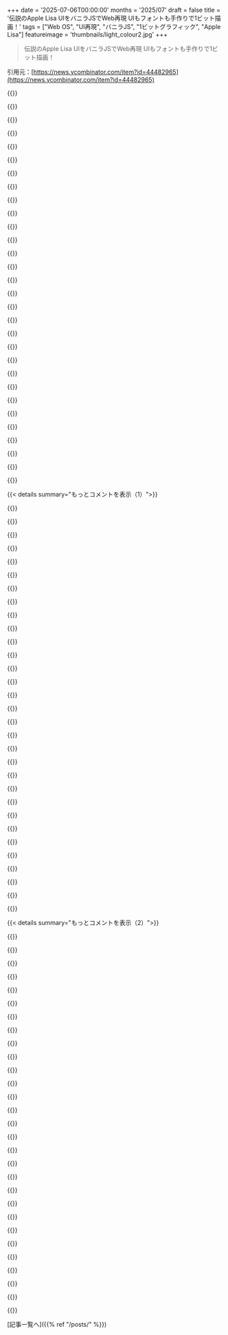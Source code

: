 +++
date = '2025-07-06T00:00:00'
months = '2025/07'
draft = false
title = '伝説のApple Lisa UIをバニラJSでWeb再現 UIもフォントも手作りで1ビット描画！'
tags = ["Web OS", "UI再現", "バニラJS", "1ビットグラフィック", "Apple Lisa"]
featureimage = 'thumbnails/light_colour2.jpg'
+++

> 伝説のApple Lisa UIをバニラJSでWeb再現 UIもフォントも手作りで1ビット描画！

引用元：[https://news.ycombinator.com/item?id=44482965](https://news.ycombinator.com/item?id=44482965)




{{<matomeQuote body="これが俺がVanilla JSで作ったWeb OS、https://lisagui.com/info.html だよ。Apple Lisa Office Systemっぽく見せてる。まだα版でバグだらけだけど、やっと見せられるレベルになったんだ。Lisaは最近のGUIよりデスクトップメタファーに忠実だよ。<br>UIは全部JSでCanvasに描画してる。CSSテーマでもエミュレーターでもない。Appleのコードは一切使ってないよ。UI要素やフォントまで全部ゼロから作った。Fontファイルも使ってない、独自の組版システムだよ。<br>どのブラウザでも同じに見せたかったから、DOMやCSSじゃなくJSでロジックを組んだんだ。Gulp以外はVanilla JSと標準Web APIだけ。スマホには向かないけど、PWAとしてインストールするのがベスト。Androidにはいくつかバグもあるね。<br>今はできること少ないけど、これから機能やアプリを追加する予定だよ。フィードバックや質問歓迎！" userName="ayaros" createdAt="2025/07/06 18:32:55" color="#ff33a1">}}




{{<matomeQuote body="Lisaは正方形ピクセルじゃないから、Canvasは幅の1.5倍の高さにしてるんだ。高DPIだと綺麗に見えるけど、低解像度だと歪むかも。これは妥協ね。<br>でも、十分大きい低DPIディスプレイなら、自動で整数スケーリングが効いてピクセルが大きくなるよ。設定アプリで強制もできる。失敗したらShiftキー押しながら再起動でリセット！<br>iOS PWAのバグは画面回転で直るけど、めんどいね。<br>ウィンドウはタイトルバーのアイコンをダブルクリックで閉じるんだよ！" userName="ayaros" createdAt="2025/07/06 19:24:54" color="#38d3d3">}}




{{<matomeQuote body="ブラウザのサイズに関わらず、ウィンドウとかフォントのスケーリングってどうやってんの？ HTMLだとほぼ勝手にやってくれるのにさ。" userName="ivape" createdAt="2025/07/06 22:31:21" color="#ff5733">}}




{{<matomeQuote body="整数スケーリングだよ。Canvasのwidth, height, style属性を動的に変えてる。専用のクラスがあるんだけど、これ動かすの大変だったね。DPIとかborder widthとかpixel aspect ratioとか色んなパラメータをいじってる。ResizeObserverでDOMのbody要素のサイズ変更を検知してるよ。<br>Canvasを滑らかに見せるために、CSS filterでコントラストつけて、image-renderingをpixelatedにしてる。" userName="ayaros" createdAt="2025/07/06 23:08:55" color="#ff5c5c">}}




{{<matomeQuote body="ターゲット解像度よりかなり大きく、ニアレストネイバーでアップスケールしてから、バイリニアとかでビューポートにダウンスケールするといいかもね。これやると、行/列の重複とかモアレパターンが減るし、見た目のピクセルもシャープに保てるよ。<br>俺はDOSゲームのスクショ（320x200だけど4:3表示用）で似たことやってる。1600x1200にニアレストネイバーで上げてから、バイリニアでターゲット解像度に下げるのがすごくうまくいくんだ。" userName="Gormo" createdAt="2025/07/07 15:56:57" color="#785bff">}}




{{<matomeQuote body="ニアレストネイバーでアップスケールしてバイリニアでダウンスケールするだけじゃなく、ダウンサンプリングに正しい色空間を使うのも大事だよ。よくある間違いは、sRGBを線形色空間として扱うこと。<br>sRGB値をLinear RGBに変換するには2.2乗して、計算してから1/2.2乗でsRGBに戻すんだ。Graphics APIによっては自動でやってくれるけど、リクエストする必要があるよ。" userName="Dwedit" createdAt="2025/07/07 16:28:27" color="#38d3d3">}}




{{<matomeQuote body="結論から言うと、Pixel PerfectなレンダリングはWeb APIじゃ無理だよ。devicePixelRatio (dpr) の問題とか（特に俺のWindows PCの1.25dprだとひどい）、Zoomの挙動の違い（Safari除く）、Pixel Snapping、ResizeObserverのdevicePixelContentBoxSizeがSafariにないこと、Pinch to Zoomの情報がないこととか、色々Web APIが邪魔してくるんだ。<br>要するに、できない。一部はSafariのせい、一部はWebに機能が足りないせいだね。" userName="socalgal2" createdAt="2025/07/07 20:21:06" color="#ff33a1">}}




{{<matomeQuote body="device pixel ratioのAPIコール、実際使ってないってこと、はっきりさせとくね。1年くらい前のコードだから忘れてたけど、結局独自コードでやったから必要なかったんだ、笑" userName="ayaros" createdAt="2025/07/07 23:16:11" color="">}}




{{<matomeQuote body="こういうShow HN（ハッカーニュースの「見せて！」スレッド）大好き！美味いVanilla JSに、俺よりずっと前の珍しいLisa GUIについて学べるなんて。ブラボー！<br>Demo/ExamplesでBreakoutみたいなゲームが見たいな、これは俺の子供心だけどね。" userName="rustystump" createdAt="2025/07/06 22:13:12" color="#785bff">}}




{{<matomeQuote body="ありがとう、それはすごく嬉しいね！ゲームのアイデアいいね。次はSolitaireを作る予定だよ。将来はXerox AltoのMazewarみたいなゲームも考えてるけど、ネット対応とか大変そうだな…" userName="ayaros" createdAt="2025/07/06 22:19:29" color="#ff33a1">}}




{{<matomeQuote body="フォントの幅が不均一に見えるっていうコメントがいくつか来たんだ。フォントは文字通りビットマップで、いつも同じように描画されるよ。スタイルが適用されても一貫してる。<br>Lisaのシステムフォントは独特で、2:3のアスペクト比を補うために縦線が横線より少し太いんだ。<br>もし uneven に見えるなら、低DPIディスプレイで1xスケール表示してるせいかもね。別のコメントでも書いた通りだよ。<br>この問題をデバッグするには、スクリーンショットが必要なんだ。Windowsなら Windows + PrintScreen、Macなら Command + Shift + 3 で撮れるよ。<br>撮ったやつは、yaros.ae の下にあるメールリンクか、Bluesky（https://bsky.app/profile/lisagui.com）のメッセージで送ってくれると嬉しいな。<br>あと、Blueskyアカウントでプロジェクトの更新情報を投稿してるから、興味ある人はフォローしてね。古風な人のために、ウェブサイトにはRSSリンクもあるよ。" userName="ayaros" createdAt="2025/07/07 02:19:11" color="#38d3d3">}}




{{<matomeQuote body="環境設定アプリの Shadow text style や fatbits editor、本当に懐かしかったよ。ウィンドウに閉じるボタンがない点を除けば、40年間の UX 「革新」を剥ぎ取っても、結果が生産的で直感的なのは驚きだね。（追記：メニューがワンクリックで開きっぱなしになるのは、ずっと後に来た改善だと思うけど、あれは良かったね。）" userName="rgovostes" createdAt="2025/07/06 19:09:55" color="">}}




{{<matomeQuote body="そう、Sticky menus はずっと後に登場したんだ。今みんな慣れてるから、あえてここに実装したよ。ワンクリックでメニューを開きっぱなしにするか、マウスを押しっぱなしにしてドラッグして、離すと閉じるか、両方使えるよ。<br>確か System 6 みたいな古い Mac OS にも Sticky menus を使えるようにする拡張機能が少なくとも1つあったはず。いわば、その機能をちょっと過去に移植した感じだね…<br>追記：あと、返信で言い忘れたけど、ウィンドウを閉じるにはタイトルバーのアイコンをダブルクリックだよ。" userName="ayaros" createdAt="2025/07/06 20:06:53" color="#38d3d3">}}




{{<matomeQuote body="ウィンドウの左上にあるアイコンをダブルクリックすると閉じられるよ。（それは多分、File ＞ Set Aside のショートカットだね。）" userName="layer8" createdAt="2025/07/06 19:21:14" color="">}}




{{<matomeQuote body="うん。Set Aside は具体的に何かをデスクトップに置くこと。保存できる書類には「保存して片付ける（save and put away）」オプションがあって、これはデスクトップじゃなく元のフォルダに「再ファイリング」するんだ。<br>これで気づいたけど、すべてのウィンドウに別の「片付ける（put away）」オプションも追加する必要があるな。そうすれば、何かを再ファイリングするためのメニューコマンドがいつでも使えるようになる。<br>デスクトップは普通のディレクトリじゃないんだ。これについては readme で少し説明してるよ。" userName="ayaros" createdAt="2025/07/06 19:39:25" color="#45d325">}}




{{<matomeQuote body="Lisa はそんなに長く使ったことないんだけど、90年代初頭に Mac の修理技師として何度か触る機会があったんだ。Lisa を修理したり、Mac XL に改造したりもしたよ。UI の再現がすごく良いね、クリックして回るのが楽しかったよ。良い仕事だ！" userName="hoistbypetard" createdAt="2025/07/06 23:31:10" color="">}}




{{<matomeQuote body="楽しんでもらえて本当に嬉しいよ！Lisa は本当にクールなマシンなんだ。Apple の他のデザインに比べて、間違いなく扱いやすいし、サービスも楽なんだよね…" userName="ayaros" createdAt="2025/07/07 02:21:07" color="">}}




{{<matomeQuote body="すごくクールだね。<br>モバイルでのマウスカーソルで推奨したいんだけど、Microsoft の Remote Desktop on iOS（Android も多分だけど、iPhone ユーザーだから分からない）みたいに、カーソルがタップした場所じゃなくて、画面上のどこかをパンすることで、指の下ではない位置にあるカーソルを比例して動かすっていう方法だよ。説明するのがちょっと難しいんだけど、Microsoft の無料 Windows App の RDP をモバイルデバイスで使ってみる必要があるね。" userName="jonathanlydall" createdAt="2025/07/06 20:03:36" color="#ff33a1">}}




{{<matomeQuote body="ありがとう。うん、それやったよ！環境設定（Preferences）のタッチスクリーンオプションパネルを見て、「トラックパッドモード」を有効にしてみて！" userName="ayaros" createdAt="2025/07/06 20:11:02" color="#45d325">}}




{{<matomeQuote body="それは実際に使ってみると、驚くほど快適だね！" userName="john-aj" createdAt="2025/07/06 22:10:59" color="">}}




{{<matomeQuote body="横画面で両手使うのは良いね。UIフィードバックはCSSで楽に追加できそうだよ。" userName="ayaros" createdAt="2025/07/06 22:22:25" color="#ff5733">}}




{{<matomeQuote body="マルチタップ機能って検討中？まだちょっとしか触ってないけど（すごい出来だよ！）、3本指タップでTrackpad Mode切り替えられたらナイスな_touch_だと思うな。" userName="phatskat" createdAt="2025/07/07 01:20:37" color="">}}




{{<matomeQuote body="これ超クールでMobileでよく動くのに驚いたよ。Shuffle Puzzle Gameで解けないバグあると思う。Parity Issueになった。左上にBlankでClearしたのに反応なくて、Online Solverでも確認したら解なしだったよ。" userName="Cieric" createdAt="2025/07/06 21:29:36" color="#38d3d3">}}




{{<matomeQuote body="PuzzleがSolvableかのCheckはまだで、今はValidな状態かだけだよ。そのうちやるかも。今はSolitaireみたいに、解けなきゃShuffleし直してね。ちなみに次はSolitaire追加する予定だよ！" userName="ayaros" createdAt="2025/07/06 21:54:42" color="#45d325">}}




{{<matomeQuote body="お、いいね。Solitaireは知らないけど、MicrosoftはRandom生成で解けるやつを保存してたって聞いたよ（解けないのも2つあったらしいけどTypoか間違いかな）。Solvableか判定する方法もGeeksforGeeksで見つけた。https://www.geeksforgeeks.org/dsa/check-instance-15-puzzle-s... 他だと、Blankが右下か左上にある両方のConfigurationを検出して表示する方法も考えられるかな。" userName="Cieric" createdAt="2025/07/06 22:33:51" color="#45d325">}}




{{<matomeQuote body="C++でそのPuzzle作ったの思い出したよ。Randomに作ると半分は解けて半分は解けないんだ。俺はSolvableかCheckするんじゃなくて（数学難しそうだから）、解けた状態から決まった回数Randomに動かす方法にしたんだよね。" userName="Shorel" createdAt="2025/07/06 22:12:58" color="#ff5733">}}




{{<matomeQuote body="それ、良いアイデアだね。" userName="ayaros" createdAt="2025/07/06 22:25:36" color="">}}




{{<matomeQuote body="すごい出来だよ、Lisaの思い出が蘇る。でもさぁ！生まれて初めてPCでこのNumbers Puzzleやって、30年ぶりにやって、解けないように2つPieceをひっくり返したJokerがいるなんて？！Diabolicalだ！" userName="BubbleRings" createdAt="2025/07/06 23:04:51" color="">}}




{{<matomeQuote body="Puzzle Gameで最後の2枚を入れ替えようと長いこと頑張ってたのに、解けないって分かってガックリだよ。でもCoolなものだね！" userName="pedroslopez" createdAt="2025/07/07 04:38:42" color="">}}




{{<matomeQuote body="俺も同じ、ずーっとやってたよ :(" userName="jcheng" createdAt="2025/07/07 08:09:58" color="">}}




{{< details summary="もっとコメントを表示（1）">}}

{{<matomeQuote body="適当にクリックしてたら背景かなんかがハイライトされて、ページ全体が青くなっちゃったんだ。<br>何クリックしても元に戻らなくて、体験が台無しってわけじゃないけど、ちょっと気になったよ。<br>SafariとGoogle Chromeで試した結果だよ。" userName="subjectsigma" createdAt="2025/07/06 18:52:38" color="#45d325">}}




{{<matomeQuote body="私も同じ経験したけど、あれは意図的なんだよ。<br>設定アプリを開いて、デスクトップを装飾するって項目にチェック入れてごらん。<br>そしたら、パステルブルーって色以外を選べば大丈夫だよ。" userName="rgovostes" createdAt="2025/07/06 19:04:28" color="#38d3d3">}}




{{<matomeQuote body="キャンバス要素自体が選択されてるんでなければ、それは僕の大きな見落としだけど、あの青はLisaのCRTを再現したデフォルトのカラーパレットなんだ。<br>今は設定が読み込まれるまで適用されないんだけどね。<br>もしこれで混乱するなら、ページ読み込み時にすぐ適用されるように設定保存を優先するかも。" userName="ayaros" createdAt="2025/07/06 19:10:04" color="#38d3d3">}}




{{<matomeQuote body="あなたや他の人の言う通りだね、あれはテーマだったんだ。<br>起動時に青くなるのは避けられないみたいだけど、他の人が言ってるようにテーマを変えたら元に戻ったよ。<br>最初はモノクロなのに突然青くなるし、その青がテキスト選択の色とほぼ同じだったから混乱したんだよね。<br>あはは、なんか恥ずかしいな。" userName="subjectsigma" createdAt="2025/07/06 21:03:05" color="#38d3d3">}}




{{<matomeQuote body="うん。これが最終的にHNみたいな場所に出したかった理由の一部なんだよね。<br>これは貴重なユーザーフィードバックだよ！<br>長い間このプロジェクトを完全に秘密にしてたんだ。<br>おそらく設定データをlocalStorageに保存して、システム起動してIndexedDBから読み込む前に利用できるようにするかな。" userName="ayaros" createdAt="2025/07/06 21:29:58" color="#38d3d3">}}




{{<matomeQuote body="追記：これ、もう完了したよ！" userName="ayaros" createdAt="2025/07/07 23:03:05" color="#ff33a1">}}




{{<matomeQuote body="iPhoneでも同じだったよ。<br>なんかスワイプとかしたらページ全体が青くなったのかも。<br>追記：何もしてなくても自動選択されるみたいだ。変なの。" userName="humptybumpty" createdAt="2025/07/06 19:00:23" color="#ff5733">}}




{{<matomeQuote body="あの色合いは、LisaのCRTの見た目を真似るためのものだと思うよ。" userName="pvg" createdAt="2025/07/06 19:01:19" color="">}}




{{<matomeQuote body="そうそう、その通り！<br>設定には色々パレットがあるから選んでみてね！" userName="ayaros" createdAt="2025/07/06 19:06:08" color="#38d3d3">}}




{{<matomeQuote body="iPhoneのFirefoxで試してたら、ちょっと気になったこと。<br>スマホの画面回転を縦向き固定にしてると（普段そうしてるんだ）、インストールとか試すとかのボタンが見えないんだよね。<br>縦固定をオフにしたら大丈夫だった。<br>回転ロックしてると解像度の読み込み方が違うのかな？<br>上のメニューバーにも何も表示されなくて、何も操作できなかった。<br>でも、ほんとすごい努力だよね！これで実際に使えるようになったよ！<br>マジで感動した。" userName="djaychela" createdAt="2025/07/07 06:02:57" color="#38d3d3">}}




{{<matomeQuote body="ページズームで縮小したらボタンが見えたよ。その後は完璧！いや、完璧どころか、めっちゃ感動したよ！これ本当に好き…使ってて思わず笑顔になっちゃった。それに、信じられないくらい速いね！" userName="zoom6628" createdAt="2025/07/07 12:04:43" color="#38d3d3">}}




{{<matomeQuote body="インストーラーでメニューバーが隠れてるのは、元のLisaがそうだったからなんだ。レスポンシブ対応は必要だけど、Lisaに無かったスクロールペーンは入れたくない。歴史の再現と今の制約のバランスを取ってるから、妥協は避けられないんだ。" userName="ayaros" createdAt="2025/07/07 06:54:00" color="#45d325">}}




{{<matomeQuote body="デスクトップのGoogle Chromeだと完璧に動くよ。13年前のPCでJavaScriptなのに超速い！ソフトウェアって軽量にできるんだな、デスクトップ環境ってこうあるべきだって思う。Lisaは使ったことないけど、Mac 512Kは使ったことあるよ。" userName="MarkusWandel" createdAt="2025/07/07 11:54:16" color="#45d325">}}




{{<matomeQuote body="スマホからだから少ししか試せなかったんだけど、レスポンシブなのに感動したよ！シェアしてくれてありがとうね。" userName="mysterydip" createdAt="2025/07/06 18:50:43" color="">}}




{{<matomeQuote body="FPS表示を消せるようにしてほしいな。僕のiPhoneだと、値がチカチカしてすっごく邪魔なんだよね。UIはカッコいいのに、あれがあると気が散っちゃうよ。" userName="cruffle_duffle" createdAt="2025/07/07 15:54:31" color="#785bff">}}




{{<matomeQuote body="これは将来オプションにする予定だよ。メニューバーのモジュールシステムをちゃんと決める必要があるんだ。他にもメニューバーに追加する、切り替えられるものがいくつかあるからね。" userName="ayaros" createdAt="2025/07/08 09:32:38" color="">}}




{{<matomeQuote body="LisaのGUIは今のより洗練されてる点があるよね。アプリがステーショナリーになって、それをダブルクリックするだけで新しい書類が作れる仕組みが好きだったな。Excelとかを開く手間が省けるんだ。Windows 95にも似たような機能があったけど、後には残らなかったみたい。" userName="rbanffy" createdAt="2025/07/07 09:49:58" color="#38d3d3">}}




{{<matomeQuote body="macOSは今でもファイルからテンプレートを作る機能をサポートしてるんだ。System 7で1991年に始まった機能だよ。Finderで「情報を見る」を開いて、”Stationary pad”にチェックを入れるだけでできるんだ。" userName="kalleboo" createdAt="2025/07/07 10:06:59" color="#38d3d3">}}




{{<matomeQuote body="これ、今まで知らなかったなんて信じられない！いくつかのワークフローに役立ちそうだよ。今調べたら、Appleの公式ヘルプページが見つかったよ。URLはこちら: https://support.apple.com/en-tm/guide/mac-help/mchlp1341/mac" userName="joemi" createdAt="2025/07/07 20:42:20" color="#ff5733">}}




{{<matomeQuote body="わー！これすごいね！まだ残ってたなんて知らなかったよ。" userName="rbanffy" createdAt="2025/07/07 10:48:42" color="">}}




{{<matomeQuote body="ドキュメント作成方法、クールだけどテンプレート必須で実用的じゃないかもね。どこに保存したか覚えてないとだし。<br>ファイルメニューから新規作成できたらいいかもだけど、アプリ増えたら大変そう。<br>でも洗練されてて、このUIが生き残ってたらどう問題解決されたか見たかったな。" userName="thesuitonym" createdAt="2025/07/07 15:12:33" color="#ff5733">}}




{{<matomeQuote body="テンプレートの仕組みはOS/2 Presentation Managerにもあったし、WindowsでもXPくらいまでは残ってたと思う。Explorerの”新規作成…”メニューで使う感じだね。" userName="p_l" createdAt="2025/07/07 13:53:23" color="">}}




{{<matomeQuote body="知らなかったけど、エミュレートされたLisa使うの今日が初めてだったよ！古い環境に命吹き込んで、GUIの始まりの考え方を追体験させてくれてありがとうね。" userName="leakycap" createdAt="2025/07/06 23:29:01" color="">}}




{{<matomeQuote body="どういたしまして。これでノスタルジー感じてもらえたなら嬉しいな！" userName="ayaros" createdAt="2025/07/07 02:06:05" color="">}}




{{<matomeQuote body="めっちゃクール！デザインとか機能のヒントがたくさんあってインスピレーション湧くわ。<br>GUIの限界超えようとしてる、書道っぽいエイリアスされた文字の感じが好きだなぁ。これ、マジでノスタルジーが来るね…。" userName="fitsumbelay" createdAt="2025/07/06 19:27:16" color="">}}




{{<matomeQuote body="うん。テキストスタイル作るの楽しかったよ。QuickDrawと同じやり方じゃないけど、十分近くはできてるかな。" userName="ayaros" createdAt="2025/07/06 20:09:51" color="">}}




{{<matomeQuote body="残念ながら、画面が小さくて俺のiPhone SEじゃ動かなかったよ。最新のOS使うにはハードウェア買い替えなきゃダメかな :)" userName="shusaku" createdAt="2025/07/06 23:44:22" color="">}}




{{<matomeQuote body="それは確かに小さすぎるね！デスクトップかラップトップで試してみてよ。" userName="ayaros" createdAt="2025/07/07 01:40:30" color="">}}




{{<matomeQuote body="現代のPCでApple Lisaみたいなシステムを使うと、どれだけ作業が進むのかな？君の作品は色々な想像を掻き立てるよ。すごい成果だね。" userName="arkt8" createdAt="2025/07/09 00:40:49" color="">}}




{{<matomeQuote body="このApple Lisaのパズルゲームに挑戦したけど、どうやっても解けないみたいでびっくり！他の人試した？どこまでできたか画像貼っとくね：https://imgur.com/a/QhnnC4X" userName="sfblah" createdAt="2025/07/06 21:12:28" color="">}}

{{</details>}}




{{< details summary="もっとコメントを表示（2）">}}

{{<matomeQuote body="ランダムに作られてるなら、パズルの半分は解けないはずだよ。" userName="Shorel" createdAt="2025/07/06 22:15:33" color="">}}




{{<matomeQuote body="あー、あれはちゃんと解けるんだよ。でもちょっと難しいかな！文字をヘビみたいに上手く動かして、順番に正しい場所に置いていく感じ。タイルを置くにつれて、動かせるスペースが狭くなるんだ。" userName="ayaros" createdAt="2025/07/06 21:24:35" color="#38d3d3">}}




{{<matomeQuote body="残念だけど、あれは解けないよ。プログラムで解けるかチェックする方法については、この記事を読んでみて：https://datawookie.dev/blog/2019/04/sliding-puzzle-solvable/" userName="smokel" createdAt="2025/07/07 06:40:53" color="#ff33a1">}}




{{<matomeQuote body="うん、俺は解けたよ。" userName="phyzix5761" createdAt="2025/07/06 21:18:55" color="">}}




{{<matomeQuote body="これどうやって調べたの？もしかしてApple Lisa本体持ってる？" userName="hackyhacky" createdAt="2025/07/06 19:18:43" color="">}}




{{<matomeQuote body="うん、Apple Lisa 2/10を持ってるよ！LisaEmもすごく助かった。それに、古いPCとかUI全般に対する並々ならぬこだわりもかなり役に立ったね！" userName="ayaros" createdAt="2025/07/06 19:44:06" color="#ff5733">}}




{{<matomeQuote body="Apple Lisaのエミュレーターならいくつかあるよ：https://emulation.gametechwiki.com/index.php/Apple_Lisa_emul.... ROMはmacintoshrepository.orgで見つかるよ。" userName="layer8" createdAt="2025/07/06 19:33:08" color="#785bff">}}




{{<matomeQuote body="これ見て昔を思い出したな〜。最初のPCはApple ][/eか/cのクローン（ブルガリアのПравец 8Ц）で、その後286、Herculesモニター付きの386 PCも使ったよ！だから、こういうクールなもの見ると本当に嬉しいんだ。Think-Pascalとか思い出すな。" userName="malkia" createdAt="2025/07/07 00:18:50" color="">}}




{{<matomeQuote body="LisaGUIにはね、例のWeb OSの色を参考にした”Windows 93™”テーマがあって、ブルーとピンクのCGA風なんだ。あと”Through the Looking Glass”っていうアイコンテーマは文字通りWindows 1.x/2.xのアイコンを使ってるよ。（Win95のごみ箱アイコンは自分で作ったけどね）" userName="ayaros" createdAt="2025/07/07 01:21:32" color="#ff5c5c">}}




{{<matomeQuote body="ウィンドウの閉じ方を理解するのにちょっと時間かかったな。（Win 3.1と同じ方法だって思い出す必要があった）ヘルプ文書 scrolled throughしても見当たらなかったんだ。" userName="gwbas1c" createdAt="2025/07/07 13:39:11" color="">}}




{{<matomeQuote body="ごめんね！「Tips」ドキュメントにちょっと buriedされてるんだ。これはもっと emphasizeしないとね！" userName="ayaros" createdAt="2025/07/07 14:32:48" color="">}}




{{<matomeQuote body="これ、今でもWin 10で動くと思うよ。Win 11は分からないけどね。" userName="mirkules" createdAt="2025/07/07 19:48:49" color="">}}




{{<matomeQuote body="ちょっと edge caseなんだけど、1-bit palettes作るのが大好きで、古いApple UIsでテストしてるんだ。これは perfectだよ。color editableにできるといいな :)" userName="muzani" createdAt="2025/07/07 05:10:41" color="#38d3d3">}}




{{<matomeQuote body="custom color palette valuesを追加、編集、削除するUIを eventually追加する計画はあるんだ… RGB valuesと user-defined presetの labelを typingできる dialogを codingするだけなんだよね。まだ手が回ってないんだけど。" userName="ayaros" createdAt="2025/07/07 06:58:06" color="">}}




{{<matomeQuote body="MBPの external retina displayで maximized windowで見ると goodだよ。<br>ただ一つ、15 secondsかそこらごとに”stutters”するんだ。つまり、数百 msくらい noticeableな時間 pauseする感じ。この時もUIはconsistentな119-120 FPSを表示してるんだけどね。<br>faultがFirefoxの可能性もあるけど、pageではないかも。64 GBのRAMはあるけど、zillion tabs openしてるし。" userName="badc0ffee" createdAt="2025/07/07 18:40:28" color="#ff5c5c">}}




{{<matomeQuote body="page loadsしてから数 seconds後に画面が highlighted textみたいに light blueになるのはなんで？ Firefox on Mac OSで試したよ。" userName="mlindner" createdAt="2025/07/07 14:37:33" color="#ff5733">}}




{{<matomeQuote body="Ditto、Firefox on Win 11でも同じ現象だよ。" userName="thesuitonym" createdAt="2025/07/07 14:53:32" color="#785bff">}}




{{<matomeQuote body="これにFrotzを追加して、text adventuresを遊べるようにしてよ。 amazingly、well doneだね！" userName="edda7" createdAt="2025/07/07 20:54:27" color="#38d3d3">}}




{{<matomeQuote body="どうも何か間違ってるのかもしれないけど、文字の線の太さがかなりinconsistentだね。「install」の2つのlの幅が違ったりするんだ。これはせっかく素晴らしいものが少し残念に見えちゃうな。（デスクトップのFirefoxとChromeで試したよ。）" userName="smokel" createdAt="2025/07/06 18:55:26" color="">}}




{{<matomeQuote body="これ詳しく見てみるね。kerningの問題かもしれない。EDIT: 正直これが何の問題か分からないな…。もしスクリーンショット送ってくれるなら、https://yaros.ae/の下にメールリンクがあるよ。" userName="ayaros" createdAt="2025/07/06 19:04:19" color="#ff5c5c">}}




{{<matomeQuote body="trackpad modeをdisabledにするとmouseがかなりうまく動くよ。iPhone Miniを使ってるんだけどね。trickが一つ: menu optionを選択するには、menu titleをtap-and-holdして、optionにdragしてからlet goするとselectできるんだ。Really cool！" userName="mch82" createdAt="2025/07/08 00:50:06" color="#785bff">}}




{{<matomeQuote body="オリジナルのMacでは、menu barのdrop downはtitleをクリックしただけじゃstay openしなかったんだ。mouse buttonをdownしたまま、menu itemをhighlightして、それからlet goしてactivateする必要があったんだよ。Not sure if that is how the Lisa worked." userName="russellbeattie" createdAt="2025/07/07 02:28:41" color="">}}




{{<matomeQuote body="Love both the project and the landing page design. Thank you for creating this!!" userName="DigiEggz" createdAt="2025/07/06 23:25:13" color="">}}




{{<matomeQuote body="Thanks！You might also appreciate the 404 page on the alpha subdomain！And whatever you do, do NOT try to open this with MS Internet Explorer！I can’t imagine what might happen if you do that！" userName="ayaros" createdAt="2025/07/07 01:26:39" color="">}}




{{<matomeQuote body="The font looks weird and uneven horizontally (some characters are “fatter” like if they were randomly bold). Is it supposed to look like that？ Firefox + Windows." userName="kaoD" createdAt="2025/07/06 23:32:34" color="">}}




{{<matomeQuote body="It treats any of my clicks as an attempt to select text, and draws everything with blue selection overlay (Firefox on Windows).<br>Otherwise, looks cool！" userName="demetrius" createdAt="2025/07/07 11:49:50" color="#38d3d3">}}




{{<matomeQuote body="I thought the same, but it’s actually just the default Color Palette being applied. You can change it in the preferences." userName="jannes" createdAt="2025/07/07 13:04:54" color="#38d3d3">}}




{{<matomeQuote body="This is amazing！Thanks for the excellent memories！" userName="JSR_FDED" createdAt="2025/07/06 19:54:18" color="">}}

{{</details>}}



[記事一覧へ]({{% ref "/posts/" %}})
